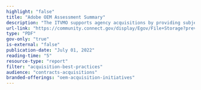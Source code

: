 ```yaml
---
highlight: "false"
title: "Adobe OEM Assessment Summary"
description: "The ITVMO supports agency acquisitions by providing subject matter expertise on IT vendors. This document highlights common challenges agencies identifies when acquiring Adobe products and services."
url-link: "https://community.connect.gov/display/Egov/File+Storage?preview=%2F2314102898%2F2391130401%2FAdobe+-+Vendor+Assessment+Summary.pdf"
type: "PDF"
gov-only: "true"
is-external: "false"
publication-date: "July 01, 2022"
reading-time: "5"
resource-type: "report"
filter: "acquisition-best-practices"
audience: "contracts-acquisitions"
branded-offerings: "oem-acquisition-initiatives"
---
```

